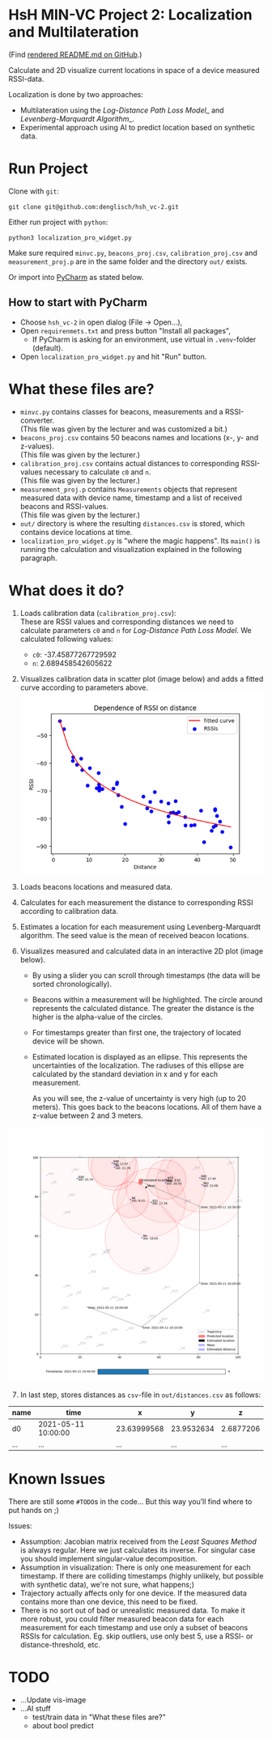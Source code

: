 # HsH MIN-VC Project 2: Localization and Multilateration
(Find [rendered README.md on GitHub](https://github.com/denglisch/hsh_vc-2).)

Calculate and 2D visualize current locations in space of a device measured RSSI-data.

Localization is done by two approaches:
- Multilateration using the _Log-Distance Path Loss Model__ and _Levenberg-Marquardt Algorithm__.
- Experimental approach using AI to predict location based on synthetic data.


# Run Project
Clone with `git`:
```
git clone git@github.com:denglisch/hsh_vc-2.git
```

Either run project with `python`:
```
python3 localization_pro_widget.py 
```
Make sure required `minvc.py`, `beacons_proj.csv`, `calibration_proj.csv` and `measurement_proj.p` are in the same folder and the directory `out/` exists.

Or import into [PyCharm](https://www.jetbrains.com/de-de/pycharm/) as stated below.

## How to start with PyCharm
- Choose `hsh_vc-2` in open dialog (File -> Open...),
- Open `requirenmets.txt` and press button "Install all packages",
  - If PyCharm is asking for an environment, use virtual in `.venv`-folder (default).
- Open `localization_pro_widget.py` and hit "Run" button.

# What these files are?
- `minvc.py` contains classes for beacons, measurements and a RSSI-converter.  
	(This file was given by the lecturer and was customized a bit.)
- `beacons_proj.csv` contains 50 beacons names and locations (x-, y- and z-values).  
	(This file was given by the lecturer.)
- `calibration_proj.csv` contains actual distances to corresponding RSSI-values necessary to calculate `c0` and `n`.  
	(This file was given by the lecturer.)
- `measurement_proj.p` contains `Measurements` objects that represent measured data with device name, timestamp and a list of received beacons and RSSI-values.  
	(This file was given by the lecturer.)
- `out/` directory is where the resulting `distances.csv` is stored, which contains device locations at time.
- `localization_pro_widget.py` is "where the magic happens".
	Its `main()` is running the calculation and visualization explained in the following paragraph.


# What does it do?

1. Loads calibration data (`calibration_proj.csv`):  
	These are RSSI values and corresponding distances we need to calculate parameters `c0` and `n` for _Log-Distance Path Loss Model_.
	We calculated following values:
	- `c0`: -37.45877267729592
	- `n`: 2.689458542605622
2. Visualizes calibration data in scatter plot (image below) and adds a fitted curve according to parameters above.  
![Dependence of RSSI on distance](img/rssi_distance.png "Dependence of RSSI on distance")

3. Loads beacons locations and measured data.
4. Calculates for each measurement the distance to corresponding RSSI according to calibration data.
5. Estimates a location for each measurement using Levenberg-Marquardt algorithm. 
	The seed value is the mean of received beacon locations.
6. Visualizes measured and calculated data in an interactive 2D plot (image below).
	- By using a slider you can scroll through timestamps (the data will be sorted chronologically).
	- Beacons within a measurement will be highlighted. 
		The circle around represents the calculated distance.
		The greater the distance is the higher is the alpha-value of the circles.
	- For timestamps greater than first one, the trajectory of located device will be shown.
	- Estimated location is displayed as an ellipse. 
		This represents the uncertainties of the localization.
		The radiuses of this ellipse are calculated by the standard deviation in x and y for each measurement.
		
		As you will see, the z-value of uncertainty is very high (up to 20 meters).
		This goes back to the beacons locations. 
		All of them have a z-value between 2 and 3 meters.
		
		
![Dependence of RSSI on distance](img/vis.png "Dependence of RSSI on distance")

7. In last step, stores distances as `csv`-file in `out/distances.csv` as follows:

name|time|x|y|z
---|---|---|---|---
d0|2021-05-11 10:00:00|23.63999568|23.9532634|2.6877206
...|...|...|...|...
 


# Known Issues
There are still some `#TODO`s in the code... But this way you’ll find where to put hands on ;)

Issues: 
- Assumption: Jacobian matrix received from the _Least Squares Method_ is always regular.
	Here we just calculates its inverse. 
	For singular case you should implement singular-value decomposition.
- Assumption in visualization: There is only one measurement for each timestamp.
	If there are colliding timestamps (highly unlikely, but possible with synthetic data), we're not sure, what happens;)
- Trajectory actually affects only for one device.
	If the measured data contains more than one device, this need to be fixed.
- There is no sort out of bad or unrealistic measured data.
	To make it more robust, you could filter measured beacon data for each measurement for each timestamp and use only a subset of beacons RSSIs for calculation.
	Eg. skip outliers, use only best 5, use a RSSI- or distance-threshold, etc.
	

# TODO
- ...Update vis-image
- ...AI stuff
	- test/train data in "What these files are?"
	- about bool predict

<!--
# PyCharm Shortcuts
Vorher per Addon auf xcode geändert
- Preferences->Plugins->Search xcode->install

Run | shortcut 
 --------| -------- 
Run Debug | cmd+r
Stop debug | cmd+. 2x
--------| --------
Code | shortcut 
 --------| --------
Comment line out | cmd+shift+7(muss geändert werden) 
Quick Doc der Funktion | fn+F1
Show all input parameter | cmd+shift+p
--------| --------
navigate | shortcut 
 --------| --------
Jump in definition | cmd+mouse-click
Jump back | cmd+ctrl+<-
-->